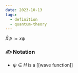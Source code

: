 ```yaml
---
date: 2023-10-13
tags:
  - definition
  - quantum-theory
---
```

$\hat{X} \psi := x \psi$ 
### ✍️ Notation
- $\psi \in H$ is a [[wave function]]